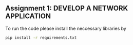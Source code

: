 ## Assignment 1: DEVELOP A NETWORK APPLICATION
To run the code please install the neccessary libraries by
```bash
pip install -r requirements.txt
```
